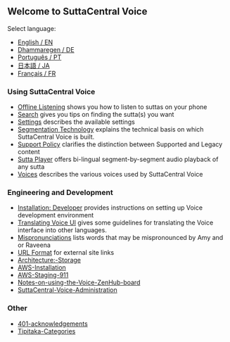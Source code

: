 ## Welcome to SuttaCentral Voice
Select language:

* [English / EN](/sc-voice/en/100-welcome)  
* [Dhammaregen / DE](https://sc-voice.github.io/dhammaregen/)  
* [Português / PT](/sc-voice/pt/Home-PT)  
* [日本語 / JA](/sc-voice/ja/Home-JA)  
* [Français / FR](/sc-voice/fr/Home-FR)

### Using SuttaCentral Voice
* [Offline Listening](/sc-voice/en/Offline-Listening) shows you how to listen to suttas on your phone
* [Search](/sc-voice/en/Search) gives you tips on finding the sutta(s) you want
* [Settings](/sc-voice/en/Settings) describes the available settings
* [Segmentation Technology](/sc-voice/en/Segmentation-Technology) explains the technical basis on which SuttaCentral Voice is built.
* [Support Policy](/sc-voice/en/Support-Policy) clarifies the distinction between Supported and Legacy content
* [Sutta Player](/sc-voice/en/Sutta-Player) offers bi-lingual segment-by-segment audio playback of any sutta
* [Voices](/sc-voice/en/Voices) describes the various voices used by SuttaCentral Voice

### Engineering and Development
* [Installation: Developer](/sc-voice/en/Installation:-Developer) provides instructions on setting up Voice development environment
* [Translating Voice UI](/sc-voice/en/Translating-Voice-UI) gives some guidelines for translating the Voice interface into other languages.
* [Mispronunciations](/sc-voice/en/Mispronunciations) lists words that may be mispronounced by Amy and or Raveena
* [URL Format](/sc-voice/en/URL-format) for external site links
* [Architecture:-Storage](/sc-voice/en/Architecture:-Storage)
* [AWS-Installation](/sc-voice/en/AWS-Installation)
* [AWS-Staging-911](/sc-voice/en/AWS-Staging-911)
* [Notes-on-using-the-Voice-ZenHub-board](/sc-voice/en/Notes-on-using-the-Voice-ZenHub-board)
* [SuttaCentral-Voice-Administration](/sc-voice/en/SuttaCentral-Voice-Administration)

### Other
* [401-acknowledgements](/sc-voice/en/401-acknowledgements)
* [Tipitaka-Categories](/sc-voice/en/Tipitaka-Categories)
